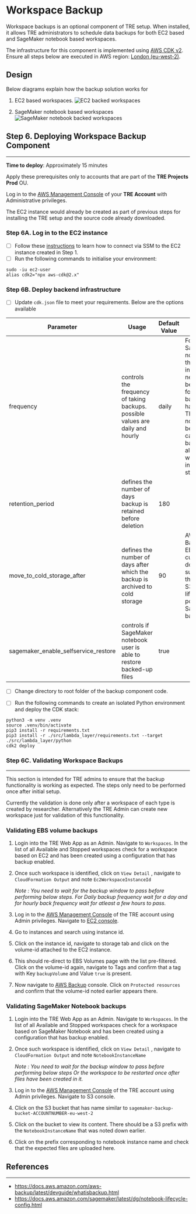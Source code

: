 # Workspace Backup

Workspace backups is an optional component of TRE setup.
When installed, it allows TRE administrators to schedule data
backups for both EC2 based and SageMaker notebook based workspaces.

The infrastructure for this component is implemented using [AWS CDK v2](https://docs.aws.amazon.com/cdk/v2/guide/home.html).
Ensure all steps below are executed in AWS region: [London (eu-west-2)](https://eu-west-2.console.aws.amazon.com/).

## Design

Below diagrams explain how the backup solution works
for

1. EC2 based workspaces.
![EC2 backed workspaces](../../res/images/ec2-based-backup-design.png)

1. SageMaker notebook based workspaces
![SageMaker notebook backed workspaces](../../res/images/sagemaker-notebook-backup-design.png)

## Step 6. Deploying Workspace Backup Component

---

**Time to deploy**: Approximately 15 minutes

Apply these prerequisites only to accounts that are part of the **TRE Projects Prod** OU.

Log in to the [AWS Management Console](https://console.aws.amazon.com/)
of your **TRE Account** with Administrative privileges.

The EC2 instance would already be created as part of previous
steps for installing the TRE setup and the source code already downloaded.

### Step 6A. Log in to the EC2 instance

- [ ] Follow these [instructions](https://docs.aws.amazon.com/AWSEC2/latest/UserGuide/session-manager.html)
  to learn how to connect via SSM to the EC2 instance created in Step 1.
- [ ] Run the following commands to initialise your environment:

```console
sudo -iu ec2-user
alias cdk2="npx aws-cdk@2.x"
```

### Step 6B. Deploy backend infrastructure

- [ ] Update `cdk.json` file to meet your requirements. Below are
      the options available

|Parameter|Usage|Default Value|Notes|
|---------|-----|-------------|-----|
|frequency|controls the frequency of taking backups. possible values are daily and hourly|daily|For SageMaker notebooks, the instance needs to be running for the backup to happen. This might not always be the case so a backup is also taken when instance is started|
|retention_period|defines the number of days backup is retained before deletion|180||
|move_to_cold_storage_after|defines the number of days after which the backup is archived to cold storage|90|AWS Backup for EBS currently does not support this. Uses S3 lifecycle policy for SageMaker backups|
|sagemaker_enable_selfservice_restore|controls if SageMaker notebook user is able to restore backed-up files|true||

- [ ] Change directory to root folder of the backup component code.

- [ ] Run the following commands to create an isolated Python environment and deploy the CDK stack:

```console
python3 -m venv .venv
source .venv/bin/activate
pip3 install -r requirements.txt
pip3 install -r ./src/lambda_layer/requirements.txt --target ./src/lambda_layer/python
cdk2 deploy
```

### Step 6C. Validating Workspace Backups

---

This section is intended for TRE admins to ensure
that the backup functionality is working as expected.
The steps only need to be performed once after initial setup.

Currently the validation is done only after a workspace of
each type is created by researcher. Alternatively the TRE
Admin can create new workspace just for validation of
this functionality.

### Validating EBS volume backups

1. Login into the TRE Web App as an Admin.
   Navigate to `Workspaces`. In  the list of
   all Available and Stopped workspaces check for a workspace
   based on EC2 and has been created using a configuration
   that has backup enabled.

1. Once such workspace is identified, click on `View Detail`
   , navigate to `CloudFormation Output` and note `Ec2WorkspaceInstanceId`

   *Note : You need to wait for the backup window to pass before
   performing below steps. For Daily backup frequency wait for a day
   and for hourly back frequency wait for atleast a few hours to pass.*

1. Log in to the [AWS Management Console](https://console.aws.amazon.com/)
   of the TRE account using Admin privileges.
   Navigate to [EC2 console](https://eu-west-2.console.aws.amazon.com/ec2/v2/home?region=eu-west-2#Instances:).

1. Go to instances and search using instance id.

1. Click on the instance id, navigate to storage tab and click on
   the volume-id attached to the EC2 instance.

1. This should re-direct to EBS Volumes page with the list pre-filtered.
   Click on the volume-id again, navigate to Tags and confirm that a tag
   with Key `backupVolume` and Value `true` is present.

1. Now navigate to [AWS Backup](https://eu-west-2.console.aws.amazon.com/backup/home?region=eu-west-2#/) console. Click on `Protected resources`
   and confirm that the volume-id noted earlier appears there.

### Validating SageMaker Notebook backups

1. Login into the TRE Web App as an Admin.
   Navigate to `Workspaces`. In  the list of
   all Available and Stopped workspaces check for a workspace
   based on SageMaker Notebook and has been created using a configuration
   that has backup enabled.

1. Once such workspace is identified, click on `View Detail`
   , navigate to `CloudFormation Output` and note `NotebookInstanceName`

   *Note : You need to wait for the backup window to pass before
   performing below steps Or the workspace to be restarted once
   after files have been created in it.*

1. Log in to the [AWS Management Console](https://console.aws.amazon.com/)
   of the TRE account using Admin privileges. Navigate to S3 console.

1. Click on the S3 bucket that has name similar to
   `sagemaker-backup-bucket-ACCOUNTNUMBER-eu-west-2`

1. Click on the bucket to view its content.
   There should be a S3 prefix with the `NotebookInstanceName`
   that was noted down earlier.

1. Click on the prefix corresponding to notebook instance
   name and check that the expected files are uploaded here.

## References

---

- <https://docs.aws.amazon.com/aws-backup/latest/devguide/whatisbackup.html>
- <https://docs.aws.amazon.com/sagemaker/latest/dg/notebook-lifecycle-config.html>
